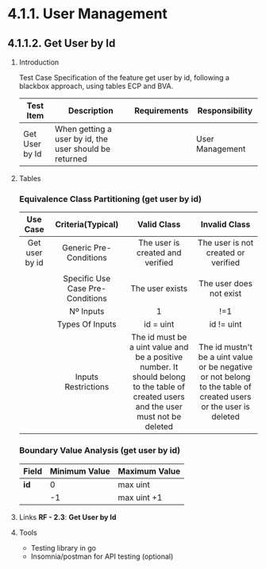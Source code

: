# 4.1.1. User Management

## 4.1.1.2. Get User by Id

1. Introduction

    Test Case Specification of the feature get user by id, following a blackbox approach, using tables ECP and BVA.

    | Test Item | Description | Requirements | Responsibility |
    |---------------|-----------|------------|------------------|
    | Get User by Id | When getting a user by id, the user should be returned |  | User Management |

2. Tables

   ### Equivalence Class Partitioning (get user by id)

    | Use Case | Criteria(Typical) | Valid Class | Invalid Class |
    |:--------:|:-----------------:|:-----------:|:-------------:|
    | Get user by id | Generic Pre-Conditions | The user is created and verified | The user is not created or verified |
    |  |  |  |  |
    |  | Specific Use Case Pre-Conditions | The user exists | The user does not exist |
    | | Nº Inputs | 1 | !=1 |
    |  | Types Of Inputs | id = uint | id != uint |
    |  | Inputs Restrictions | The id must be a uint value and be a positive number. It should belong to the table of created users and the user must not be deleted | The id mustn't be a uint value or be negative or not belong to the table of created users or the user is deleted |

   ### Boundary Value Analysis (get user by id)

    | **Field** | **Minimum Value** | **Maximum Value** |
    |-----------|------------------|------------------|
    | **id** | 0 | max uint |
    | | -1 | max uint +1 |

3. Links
    **RF - 2.3**: **Get User by Id**

4. Tools
    - Testing library in go
    - Insomnia/postman for API testing (optional)
